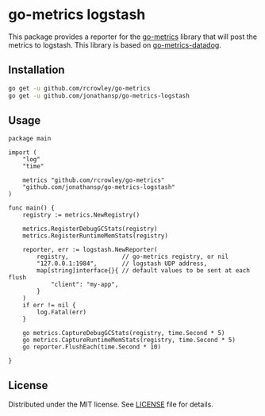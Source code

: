 # go-metrics logstash

This package provides a reporter for the [go-metrics](https://github.com/rcrowley/go-metrics) library that will post the metrics to logstash. This library is based on [go-metrics-datadog](https://github.com/syntaqx/go-metrics-datadog).

## Installation

```sh
go get -u github.com/rcrowley/go-metrics
go get -u github.com/jonathansp/go-metrics-logstash
```

## Usage

```golang
package main

import (
	"log"
	"time"

	metrics "github.com/rcrowley/go-metrics"
	"github.com/jonathansp/go-metrics-logstash"
)

func main() {
	registry := metrics.NewRegistry()

	metrics.RegisterDebugGCStats(registry)
	metrics.RegisterRuntimeMemStats(registry)

	reporter, err := logstash.NewReporter(
		registry,               // go-metrics registry, or nil
		"127.0.0.1:1984",       // logstash UDP address,
		map[string]interface{}{ // default values to be sent at each flush
			"client": "my-app",
		}
	)
	if err != nil {
		log.Fatal(err)
	}

	go metrics.CaptureDebugGCStats(registry, time.Second * 5)
	go metrics.CaptureRuntimeMemStats(registry, time.Second * 5)
	go reporter.FlushEach(time.Second * 10)

}
```

## License

Distributed under the MIT license. See [LICENSE](./LICENSE) file for details.
